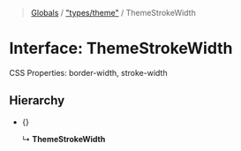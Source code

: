 > [Globals](../README.md) / ["types/theme"](../modules/_types_theme_.md) / ThemeStrokeWidth

# Interface: ThemeStrokeWidth

CSS Properties: border-width, stroke-width

## Hierarchy

- {}

  ↳ **ThemeStrokeWidth**
